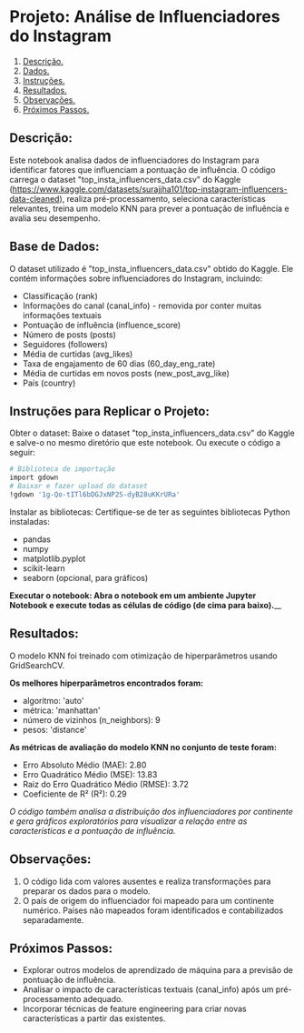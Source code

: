 # Projeto: Análise de Influenciadores do Instagram

1. [Descrição.](#descrição)
2. [Dados.](#base-de-dados)
3. [Instruções.](#instruções-para-replicar-o-projeto)
4. [Resultados.](#resultados)
5. [Observações.](#observações)
6. [Próximos Passos.](#próximos-passos)

## Descrição:

Este notebook analisa dados de influenciadores do Instagram para identificar fatores que influenciam a pontuação de influência. O código carrega o dataset "top_insta_influencers_data.csv" do Kaggle (https://www.kaggle.com/datasets/surajjha101/top-instagram-influencers-data-cleaned), realiza pré-processamento, seleciona características relevantes, treina um modelo KNN para prever a pontuação de influência e avalia seu desempenho.

## Base de Dados:

O dataset utilizado é "top_insta_influencers_data.csv" obtido do Kaggle. Ele contém informações sobre influenciadores do Instagram, incluindo:

* Classificação (rank)
* Informações do canal (canal_info) - removida por conter muitas informações textuais
* Pontuação de influência (influence_score)
* Número de posts (posts)
* Seguidores (followers)
* Média de curtidas (avg_likes)
* Taxa de engajamento de 60 dias (60_day_eng_rate)
* Média de curtidas em novos posts (new_post_avg_like)
* País (country)

## Instruções para Replicar o Projeto:

Obter o dataset: Baixe o dataset "top_insta_influencers_data.csv" do Kaggle e salve-o no mesmo diretório que este notebook.
Ou execute o código a seguir:
```sh
# Biblioteca de importação
import gdown
# Baixar e fazer upload do dataset
!gdown '1g-Qo-tITl6bDGJxNP2S-dyB28uKKrURa'
```
Instalar as bibliotecas: Certifique-se de ter as seguintes bibliotecas Python instaladas:
* pandas
* numpy
* matplotlib.pyplot
* scikit-learn
* seaborn (opcional, para gráficos)

**Executar o notebook: Abra o notebook em um ambiente Jupyter Notebook e execute todas as células de código (de cima para baixo).**__

## Resultados:

O modelo KNN foi treinado com otimização de hiperparâmetros usando GridSearchCV.

**Os melhores hiperparâmetros encontrados foram:**

* algoritmo: 'auto'
* métrica: 'manhattan'
* número de vizinhos (n_neighbors): 9
* pesos: 'distance'

**As métricas de avaliação do modelo KNN no conjunto de teste foram:**

* Erro Absoluto Médio (MAE): 2.80
* Erro Quadrático Médio (MSE): 13.83
* Raiz do Erro Quadrático Médio (RMSE): 3.72
* Coeficiente de R² (R²): 0.29

_O código também analisa a distribuição dos influenciadores por continente e gera gráficos exploratórios para visualizar a relação entre as características e a pontuação de influência._

## Observações:

1. O código lida com valores ausentes e realiza transformações para preparar os dados para o modelo.
2. O país de origem do influenciador foi mapeado para um continente numérico. Países não mapeados foram identificados e contabilizados separadamente.

## Próximos Passos:

* Explorar outros modelos de aprendizado de máquina para a previsão de pontuação de influência.
* Analisar o impacto de características textuais (canal_info) após um pré-processamento adequado.
* Incorporar técnicas de feature engineering para criar novas características a partir das existentes.
